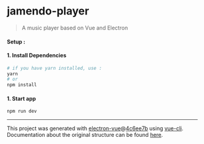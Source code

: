 # jamendo-player

> A music player based on Vue and Electron

#### Setup :

#### 1. Install Dependencies
``` bash
# if you have yarn installed, use :
yarn
# or
npm install

```

#### 1. Start app
``` bash
npm run dev

```

---

This project was generated with [electron-vue](https://github.com/SimulatedGREG/electron-vue)@[4c6ee7b](https://github.com/SimulatedGREG/electron-vue/tree/4c6ee7bf4f9b4aa647a22ec1c1ca29c2e59c3645) using [vue-cli](https://github.com/vuejs/vue-cli). Documentation about the original structure can be found [here](https://simulatedgreg.gitbooks.io/electron-vue/content/index.html).
